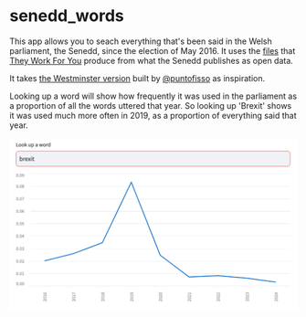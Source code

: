 # senedd_words

This app allows you to seach everything that's been said in the Welsh parliament, the Senedd, since the election of May 2016. It uses the [files](https://www.theyworkforyou.com/pwdata/scrapedxml/senedd/en/) that [They Work For You](https://www.theyworkforyou.com/) produce from what the Senedd publishes as open data.

It takes [the Westminster version](https://parli-n-grams.puntofisso.net/) built by [@puntofisso](https://puntofisso.net/) as inspiration.

Looking up a word will show how frequently it was used in the parliament as a proportion of all the words uttered that year. So looking up 'Brexit' shows it was used much more often in 2019, as a proportion of everything said that year.

![picture](brexit_search.png)
